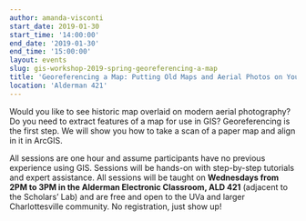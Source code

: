```yaml
---
author: amanda-visconti
start_date: 2019-01-30
start_time: '14:00:00'
end_date: '2019-01-30'
end_time: '15:00:00'
layout: events
slug: gis-workshop-2019-spring-georeferencing-a-map
title: 'Georeferencing a Map: Putting Old Maps and Aerial Photos on Your Map (ArcGIS Pro)'
location: 'Alderman 421'
---
```


Would you like to see historic map overlaid on modern aerial photography?  Do you need to extract features of a map for use in GIS?  Georeferencing is the first step.  We will show you how to take a scan of a paper map and align in it in ArcGIS.

All sessions are one hour and assume participants have no previous experience using GIS. Sessions will be hands-on with step-by-step tutorials and expert assistance. All sessions will be taught on **Wednesdays from 2PM to 3PM in the Alderman Electronic Classroom, ALD 421** (adjacent to the Scholars’ Lab) and are free and open to the UVa and larger Charlottesville community. No registration, just show up!